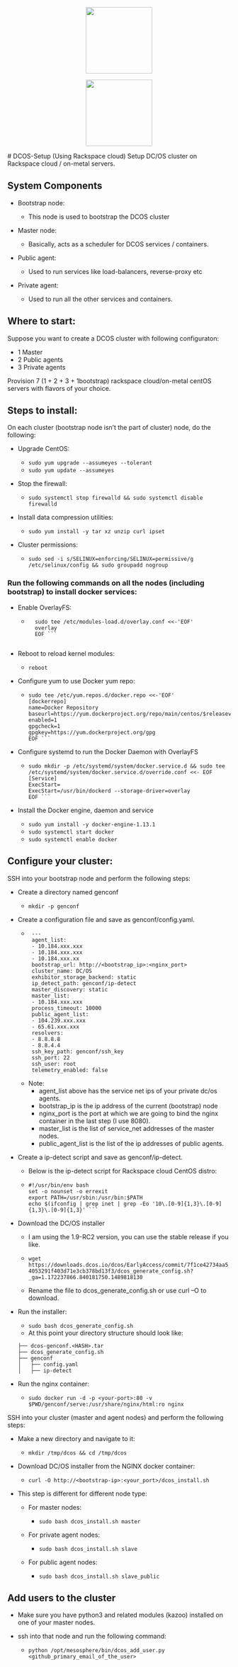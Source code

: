 <p align="center">
 <img src="https://raw.githubusercontent.com/goru97/DCOS-Setup/master/logos/rackspace-logo.png" height="150" align=center>
</p>
<p align="center">
 <img src="https://raw.githubusercontent.com/goru97/DCOS-Setup/master/logos/dcos-logo.png" height="150" align=center>
</p>
# DCOS-Setup (Using Rackspace cloud)
Setup DC/OS cluster on Rackspace cloud / on-metal servers.

## System Components

- Bootstrap node:
  - This node is used to bootstrap the DCOS cluster
  
- Master node:
  - Basically, acts as a scheduler for DCOS services / containers.
  
- Public agent:
  - Used to run services like load-balancers, reverse-proxy etc
  
- Private agent: 
  - Used to run all the other services and containers.

## Where to start:

Suppose you want to create a DCOS cluster with following configuraton:
- 1 Master
- 2 Public agents
- 3 Private agents

Provision 7 (1 + 2 + 3 + 1bootstrap) rackspace cloud/on-metal centOS servers with flavors of your choice.

## Steps to install:

On each cluster (bootstrap node isn’t the part of cluster) node, do the following:

- Upgrade CentOS:
  - ``` sudo yum upgrade --assumeyes --tolerant ```
  - ``` sudo yum update --assumeyes ```

- Stop the firewall:
  - ``` sudo systemctl stop firewalld && sudo systemctl disable firewalld ```

- Install data compression utilities:
  - ``` sudo yum install -y tar xz unzip curl ipset ```

- Cluster permissions:
	- ``` sudo sed -i s/SELINUX=enforcing/SELINUX=permissive/g /etc/selinux/config && sudo groupadd nogroup ```

### Run the following commands on all the nodes (including bootstrap) to install docker services:

- Enable OverlayFS:
  - ``` 
      sudo tee /etc/modules-load.d/overlay.conf <<-'EOF'
      overlay
      EOF ```
      
- Reboot to reload kernel modules:
  - ``` reboot ```

- Configure yum to use Docker yum repo:
  - ```
    sudo tee /etc/yum.repos.d/docker.repo <<-'EOF'
    [dockerrepo]
    name=Docker Repository
    baseurl=https://yum.dockerproject.org/repo/main/centos/$releasever/
    enabled=1
    gpgcheck=1
    gpgkey=https://yum.dockerproject.org/gpg
    EOF ```
    
- Configure systemd to run the Docker Daemon with OverlayFS
  - ```
    sudo mkdir -p /etc/systemd/system/docker.service.d && sudo tee /etc/systemd/system/docker.service.d/override.conf <<- EOF
    [Service]
    ExecStart=
    ExecStart=/usr/bin/dockerd --storage-driver=overlay
    EOF ```
    
- Install the Docker engine, daemon and service
  - ``` sudo yum install -y docker-engine-1.13.1 ```
  - ``` sudo systemctl start docker ```
  - ``` sudo systemctl enable docker ```


## Configure your cluster:

SSH into your bootstrap node and perform the following steps:

- Create a directory named genconf
  - ``` mkdir -p genconf ```

- Create a configuration file and save as genconf/config.yaml.
  - ```
     ---
     agent_list:
     - 10.184.xxx.xxx
     - 10.184.xxx.xxx
     - 10.184.xxx.xx
     bootstrap_url: http://<bootstrap_ip>:<nginx_port>
     cluster_name: DC/OS
     exhibitor_storage_backend: static
     ip_detect_path: genconf/ip-detect
     master_discovery: static
     master_list:
     - 10.184.xxx.xxx
     process_timeout: 10000
     public_agent_list:
     - 104.239.xxx.xxx
     - 65.61.xxx.xxx
     resolvers:
     - 8.8.8.8
     - 8.8.4.4
     ssh_key_path: genconf/ssh_key
     ssh_port: 22
     ssh_user: root
     telemetry_enabled: false 
     ```
  - Note: 
    - agent_list above has the service net ips of your private dc/os agents.
    - bootstrap_ip is the ip address of the current (bootstrap) node
    - nginx_port is the port at which we are going to bind the nginx container in the last step (I use 8080).
    - master_list is the list of service_net addresses of the master nodes.
    - public_agent_list is the list of the ip addresses of public agents.

- Create a ip-detect script and save as genconf/ip-detect.
  - Below is the ip-detect script for Rackspace cloud CentOS distro:
  -  ```
     #!/usr/bin/env bash
     set -o nounset -o errexit
     export PATH=/usr/sbin:/usr/bin:$PATH
     echo $(ifconfig | grep inet | grep -Eo '10\.[0-9]{1,3}\.[0-9]{1,3}\.[0-9]{1,3}' ```
     
- Download the DC/OS installer
  - I am using the 1.9-RC2 version, you can use the stable release if you like.
  - ``` wget https://downloads.dcos.io/dcos/EarlyAccess/commit/7f1ce42734aa54053291f403d71e3cb378bd13f3/dcos_generate_config.sh?_ga=1.172237866.840181750.1489818130 ```
    
  - Rename the file to dcos_generate_config.sh or use curl –O to download.

- Run the installer:
  - ``` sudo bash dcos_generate_config.sh ```
  - At this point your directory structure should look like:
  ``` 
  ├── dcos-genconf.<HASH>.tar
  ├── dcos_generate_config.sh
  ├── genconf
  │   ├── config.yaml
  │   ├── ip-detect
  ```

- Run the nginx container:
  - ``` sudo docker run -d -p <your-port>:80 -v $PWD/genconf/serve:/usr/share/nginx/html:ro nginx ```
  
SSH into your cluster (master and agent nodes) and perform the following steps:
	
- Make a new directory and navigate to it: 
  - ``` mkdir /tmp/dcos && cd /tmp/dcos ```

- Download DC/OS installer from the NGINX docker container:
  - ``` curl -O http://<bootstrap-ip>:<your_port>/dcos_install.sh ```

- This step is different for different node type:
  - For master nodes:
    - ``` sudo bash dcos_install.sh master ```
    
  - For private agent nodes:
    - ``` sudo bash dcos_install.sh slave ```
  - For public agent nodes:
    - ``` sudo bash dcos_install.sh slave_public ```

## Add users to the cluster

- Make sure you have python3 and related modules (kazoo) installed on one of your master nodes.

- ssh into that node and run the following command:
  - ``` python /opt/mesosphere/bin/dcos_add_user.py <github_primary_email_of_the_user> ```




